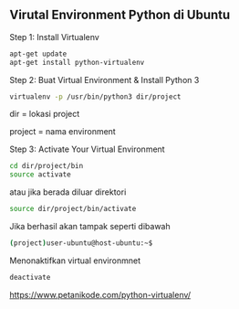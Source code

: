 ## Virutal Environment Python di Ubuntu

Step 1: Install Virtualenv
```sh
apt-get update
apt-get install python-virtualenv
```

Step 2: Buat Virtual Environment & Install Python 3

```sh
virtualenv -p /usr/bin/python3 dir/project
```

dir = lokasi project

project = nama environment

Step 3: Activate Your Virtual Environment

```sh
cd dir/project/bin
source activate
```

atau jika berada diluar direktori

```sh
source dir/project/bin/activate
```
Jika berhasil akan tampak seperti dibawah

```sh
(project)user-ubuntu@host-ubuntu:~$
```

Menonaktifkan virtual environmnet

```sh
deactivate
```

https://www.petanikode.com/python-virtualenv/
